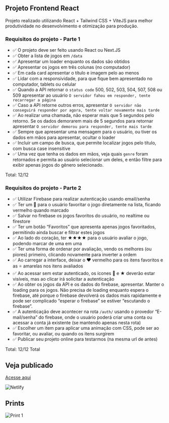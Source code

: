 ## Projeto Frontend React

Projeto realizado utilizando React + Tailwind CSS + ViteJS para melhor produtividade no desenvolvimento
e otimização para produção.

### Requisitos do projeto - Parte 1

- ✅ O projeto deve ser feito usando React ou Next.JS
- ✅ Obter a lista de jogos em `/data`
- ✅ Apresentar um loader enquanto os dados são obtidos
- ✅ Apresentar os jogos em três colunas (no computador)
- ✅ Em cada card apresentar o título e imagem pelo ao menos
- ✅ Lidar com a responsividade, para que fique bem apresentado no computador, tablets ou celular
- ✅ Quando a API retornar o `status code` 500, 502, 503, 504, 507, 508 ou 509 apresentar ao usuário `O servidor fahou em responder, tente recarregar a página`
- ✅ Caso a API retorne outros erros, apresentar `O servidor não conseguirá responder por agora, tente voltar novamente mais tarde`
- ✅ Ao realizar uma chamada, não esperar mais que 5 segundos pelo retorno. Se os dados demorarem mais de 5 segundos para retornar apresentar `O servidor demorou para responder, tente mais tarde`
- ✅ Sempre que apresentar uma mensagem para o usuário, ou tiver os dados em mãos para apresentar, ocultar o loader
- ✅ Incluir um campo de busca, que permite localizar jogos pelo título, com busca case insensitive
- ✅ Uma vez que tenha os dados em mãos, veja quais `genre` foram retornados e permita ao usuário selecionar um deles, e então filtre para exibir apenas jogos do gênero selecionado.

Total: 12/12

### Requisitos do projeto - Parte 2

- ✅ Utilizar Firebase para realizar autenticação usando email/senha
- ✅ Ter um 🖤 para o usuário favoritar o jogo diretamente na lista, ficando vermelho quando marcado
- ✅ Salvar no firebase os jogos favoritos do usuário, no realtime ou firestore
- ✅ Ter um botão “Favoritos” que apresenta apenas jogos favoritados, permitindo ainda buscar e filtrar estes jogos
- ✅ Ao lado do coração, ter ★★★★ para o usuário avaliar o jogo, podendo marcar de uma em uma
- ✅ Ter uma forma de ordenar por avaliação, vendo os melhores (ou piores) primeiro, clicando novamente para inverter a ordem
- ✅ Ao carregar a interface, deixar o ❤️ vermelho para os itens favoritos e as ⭐️ amarelas nos itens avaliados
- ✅ Ao acessar sem estar autenticado, os ícones 🩶 e ★ deverão estar visíveis, mas ao clicar irá solicitar a autenticação
- ✅ Ao obter os jogos da API e os dados do firebase, apresentar. Manter o loading para os jogos. Não precisa de loading enquanto espera o firebase, até porque o firebase devolverá os dados mais rapidamente e pode ser complicado “esperar o firebase” se estiver “escutando o firebase”.
- ✅ A autenticação deve acontecer na rota `/auth/` usando o provedor “E-mail/senha” do firebase, onde o usuário poderá criar uma conta ou acessar a conta já existente (se mantendo apenas nesta rota)
- ✅ Escolher um item para aplicar uma animação com CSS, pode ser ao favoritar, ou avaliar, ou quando os itens surgirem
- ✅ Publicar seu projeto online para testarmos (na mesma url de antes)

Total: 12/12
Total

## Veja publicado

[Acesse aqui](https://infogames-rafaeltury.netlify.app/)

![Netlify](https://img.shields.io/netlify/7f764a64-f20d-4c01-9482-038be480536d)

## Prints

![Print 1](https://i.imgur.com/MLq0E3d.png)
